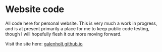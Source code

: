 # Website code

All code here for personal website. This is very much a work in progress, and is at present primarily a place for me to keep public code testing, though I will hopefully flesh it out more moving forward.

Visit the site here: [galenholt.github.io](https://galenholt.github.io/)
